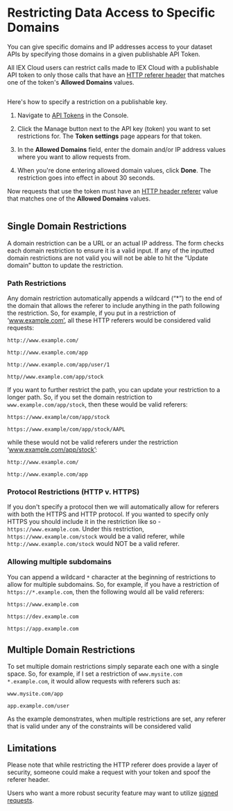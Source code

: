 # Restricting Data Access to Specific Domains

You can give specific domains and IP addresses access to your dataset APIs by specifying those domains in a given publishable API Token.

All IEX Cloud users can restrict calls made to IEX Cloud with a publishable API token to only those calls that have an [HTTP referer header](https://developer.mozilla.org/en-US/docs/Web/HTTP/Headers/Referer) that matches one of the token's **Allowed Domains** values.

``` {note} The HTTP referer header is a result of a misspelling of the word "referrer" that has now become part of the HTTP standard
``` 

Here's how to specify a restriction on a publishable key.

1. Navigate to [API Tokens](https://iexcloud.io/console/tokens) in the Console.

1. Click the Manage button next to the API key (token) you want to set restrictions for. The **Token settings** page appears for that token.

1. In the **Allowed Domains** field, enter the domain and/or IP address values where you want to allow requests from.

1. When you're done entering allowed domain values, click **Done**. The restriction goes into effect in about 30 seconds.

Now requests that use the token must have an [HTTP header referer](https://developer.mozilla.org/en-US/docs/Web/HTTP/Headers/Referer) value that matches one of the **Allowed Domains** values.

``` {note} On the **Token settings** page, Business plan users and legacy Grow and Scale users can enable [signed requests](https://iexcloud.io/docs/account/signed-request).
```

## Single Domain Restrictions

A domain restriction can be a URL or an actual IP address. The form checks each domain restriction to ensure it is a valid input. If any of the inputted domain restrictions are not valid you will not be able to hit the “Update domain” button to update the restriction.

### Path Restrictions

Any domain restriction automatically appends a wildcard (“*”) to the end of the domain that allows the referer to include anything in the path following the restriction. So, for example, if you put in a restriction of ‘www.example.com’, all these HTTP referers would be considered valid requests:  

`http://www.example.com/`

`http://www.example.com/app`

`http://www.example.com/app/user/1`

`http//www.example.com/app/stock`

If you want to further restrict the path, you can update your restriction to a longer path. So, if you set the domain restriction to `www.example.com/app/stock`, then these would be valid referers: 

`https://www.example/com/app/stock`

`https://www.example/com/app/stock/AAPL`

while these would not be valid referers under the restriction ‘www.example.com/app/stock’: 

`http://www.example.com/`

`http://www.example.com/app`

### Protocol Restrictions (HTTP v. HTTPS)

If you don't specify a protocol then we will automatically allow for referers with both the HTTPS and HTTP protocol. If you wanted to specify only HTTPS you should include it in the restriction like so - `https://www.example.com`. Under this restriction, `https://www.example.com/stock` would be a valid referer, while `http://www.example.com/stock` would NOT be a valid referer.

### Allowing multiple subdomains 

You can append a wildcard `*` character at the beginning of restrictions to allow for multiple subdomains. So, for example, if you have a restriction of `https://*.example.com`, then the following would all be valid referers: 


`https://www.example.com`

`https://dev.example.com`

`https://app.example.com`

## Multiple Domain Restrictions 

To set multiple domain restrictions simply separate each one with a single space. So, for example, if I set a restriction of 
`www.mysite.com *.example.com`, it would allow requests with referers such as: 

`www.mysite.com/app`

`app.example.com/user`

As the example demonstrates, when multiple restrictions are set, any referer that is valid under any of the constraints will be considered valid

## Limitations 

Please note that while restricting the HTTP referer does provide a layer of security, someone could make a request with your token and spoof the referer header.  

Users who want a more robust security feature may want to utilize [signed requests](https://iexcloud.io/docs/account/signed-request).